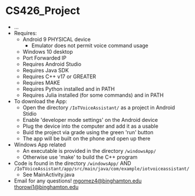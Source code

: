 # CS426_Project

- ...
- Requires:
  - Android 9 PHYSICAL device
    - Emulator does not permit voice command usage
  - Windows 10 desktop
  - Port Forwarded IP
  - Requires Android Studio
  - Requires Java SDK
  - Requires  C++ v17 or GREATER
  - Requires MAKE
  - Requires Python installed and in PATH
  - Requires Julia installed (for some commands) and in PATH
- To download the App:
  - Open the directory `/IoTVoiceAssistant/` as a project in Android Stidio
  - Enable 'developer mode settings' on the Android device
  - Plug the device into the computer and add it as a usable
  - Buid the project via grade using the green 'run' button
  - The app will be built on the phone and open up there
- Windows App related
  - An executable is provided in the directory `/windowsApp/`
  - Otherwise use 'make' to build the C++ program
- Code is found in the directory `/windowsApp/` AND `/IoTVoiceAssistant/app/src/main/java/com/example/iotvoiceassistant/`
  - See MainActivity.java
- Email for any questions!
mgomez4@binghamton.edu
thorowi1@binghamton.edu
